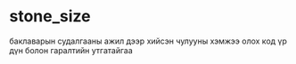 # stone_size
баклаварын судалгааны ажил дээр хийсэн чулууны хэмжээ олох код үр дүн болон гаралтийн утгатайгаа
